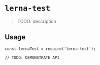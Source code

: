 # `lerna-test`

> TODO: description

## Usage

```
const lernaTest = require('lerna-test');

// TODO: DEMONSTRATE API
```
